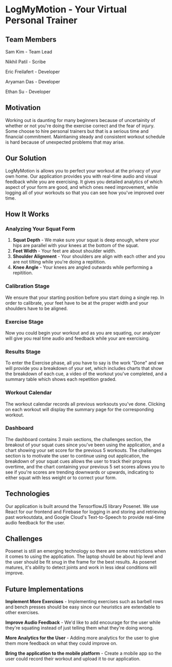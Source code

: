 # LogMyMotion - Your Virtual Personal Trainer

## Team Members

Sam Kim - Team Lead

Nikhil Patil - Scribe

Eric Freilafert - Developer

Aryaman Das - Developer

Ethan Su - Developer

## Motivation 

Working out is daunting for many beginners because of uncertainity of whether or not you're doing the exercise correct and the fear of injury. Some choose to hire personal trainers but that is a serious time and financial commitment. Maintianing steady and consistent workout schedule is hard because of unexpected problems that may arise.

## Our Solution

LogMyMotion is allows you to perfect your workout at the privacy of your own home. Our application provides you with real-time audio and visual feedback while you are exercising. It gives you detailed analytics of which aspect of your form are good, and which ones need improvement, while logging all of your workouts so that you can see how you've improved over time.

## How It Works

### Analyzing Your Squat Form

1. **Squat Depth** - We make sure your squat is deep enough, where your hips are parallel with your knees at the bottom of the squat.
2. **Feet Width** - Your feet are about shoulder width.
3. **Shoulder Alignment** - Your shoulders are align with each other and you are not tilting while you're doing a repitition.
4. **Knee Angle** - Your knees are angled outwards while performing a repitition.

### Calibration Stage

We ensure that your starting position before you start doing a single rep. In order to calibrate, your feet have to be at the proper width and your shoulders have to be aligned.

### Exercise Stage

Now you could begin your workout and as you are squating, our analyzer will give you real time audio and feedback while your are exercising.

### Results Stage

To enter the Exercise phase, all you have to say is the work "Done" and we will provide you a breakdown of your set, which includes charts that show the breakdown of each cue, a video of the workout you've completed, and a summary table which shows each repetition graded. 

### Workout Calendar

The workout calendar records all previous worksouts you've done. Clicking on each workout will display the summary page for the corresponding workout.

### Dashboard

The dashboard contains 3 main sections, the challenges section, the breakout of your squat cues since you've been using the application, and a chart showing your set score for the previous 5 workouts. The challenges section is to motivate the user to continue using out application, the breakdown of your squat cues allows the user to track their progress overtime, and the chart containing your previous 5 set scores allows you to see if you're scores are trending downwards or upwards, indicating to either squat with less weight or to correct your form. 

## Technologies

Our application is built around the TensorflowJS library Posenet. We use React for our frontend and Firebase for logging in and storing and retrieving past workoutdata, and Google Cloud's Text-to-Speech to provide real-time audio feedback for the user. 

## Challenges

Posenet is still an emerging technology so there are some restrictions when it comes to using the application. The laptop should be about hip level and the user should be fit snug in the frame for the best results. As posenet matures, it's ability to detect joints and work in less ideal conditions will improve.

## Future Implementations

**Implement More Exercises** - Implementing exercises such as barbell rows and bench presses should be easy since our heuristics are extendable to other exercises.

**Improve Audio Feedback** - We'd like to add encourage for the user while they're squating instead of just telling them what they're doing wrong.

**More Analytics for the User** - Adding more analytics for the user to give them more feedback on what they could improve on.

**Bring the application to the mobile platform** - Create a mobile app so the user could record their workout and upload it to our application.

